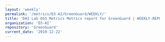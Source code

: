 ```yaml
---
layout: 'weekly'
permalink: '/metrics/D3-AI/GreenGuard/WEEKLY/'
title: 'DAI Lab OSS Metrics Metrics report for GreenGuard | WEEKLY-REPORT-2019-12-22'
organization: 'D3-AI'
repository: 'GreenGuard'
current_date: '2019-12-22'
---
```

